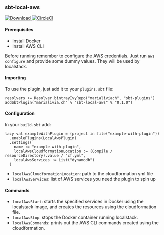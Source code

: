 ### sbt-local-aws

[![Download](https://api.bintray.com/packages/marialiviach/sbt-plugins/sbt-local-aws/images/download.svg) ](https://bintray.com/marialiviach/sbt-plugins/sbt-local-aws/_latestVersion)
[![CircleCI](https://circleci.com/gh/marialivia16/sbt-local-aws/tree/master.svg?style=svg)](https://circleci.com/gh/marialivia16/sbt-local-aws/tree/master)

#### Prerequisites
- Install Docker
- Install AWS CLI 

Before running remember to configure the AWS credentials. 
Just run `aws configure` and provide some dummy values. They will be used by localstack.

#### Importing
To use the plugin, just add it to your `plugins.sbt` file:
```
resolvers += Resolver.bintrayIvyRepo("marialiviach", "sbt-plugins")
addSbtPlugin("marialivia.ch" % "sbt-local-aws" % "0.1.0")
```

#### Configuration
In your `build.sbt` add:
```
lazy val exampleWithPlugin = (project in file("example-with-plugin"))
  .enablePlugins(LocalAwsPlugin)
  .settings(
    name := "example-with-plugin",
    localAwsCloudformationLocation := (Compile / resourceDirectory).value / "cf.yml",
    localAwsServices := List("dynamodb")
  )
```

- `localAwsCloudformationLocation`: path to the cloudformation yml file
- `localAwsServices`: list of AWS services you need the plugin to spin up

#### Commands
- `localAwsStart`: starts the specified services in Docker using the localstack image, and creates the resources using the cloudformation file.
- `localAwsStop`: stops the Docker container running localstack.
- `localAwsCommands`: prints out the AWS CLI commands created using the cloudformation.